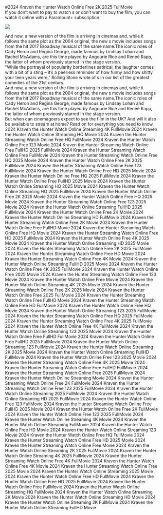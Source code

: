#2024 Kraven the Hunter Watch Online Free 2K 2025 FullMovie  
If you don’t want to pay to watch s or don’t want to buy the film, you can watch it online with a Paramount+ subscription.  
  
[![](https://i.imgur.com/qSNzIqt.png)](https://movie.rssnews.media/zXeOSIgaP.php)  
  
And now, a new version of the film is arriving in cinemas and, while it follows the same plot as the 2004 original, the new s movie includes songs from the hit 2017 Broadway musical of the same name.The iconic roles of Cady Heron and Regina George, made famous by Lindsay Lohan and Rachel McAdams, are this time played by Angourie Rice and Reneé Rapp, the latter of whom previously starred in the stage version.  
“While the portrayal of popularity borderlines satirical, the laughter comes with a bit of a sting – it’s a peerless reminder of how funny and how shitty your teen years were,” Rolling Stone wrote of s in our list of the greatest comedies of the 21st century.  
And now, a new version of the film is arriving in cinemas and, while it follows the same plot as the 2004 original, the new s movie includes songs from the hit 2017 Broadway musical of the same name.The iconic roles of Cady Heron and Regina George, made famous by Lindsay Lohan and Rachel McAdams, are this time played by Angourie Rice and Reneé Rapp, the latter of whom previously starred in the stage version.  
But when can cinemagoers expect to see the film in the UK? And will it also be available to stream at home? Read on for everything you need to know.  
2024 Kraven the Hunter Watch Online Streaming 4K FullMovie
2024 Kraven the Hunter Watch Online Streaming HQ Movie
2024 Kraven the Hunter Streaming Watch Online Free HQ FullMovie
2024 Kraven the Hunter Watch Online Free 123 Movie
2024 Kraven the Hunter Streaming Watch Online Free FullHD 2025 FullMovie
2024 Kraven the Hunter Streaming Watch Online Free FullMovie
2024 Kraven the Hunter Streaming Watch Online Free HQ 2025 Movie
2024 Kraven the Hunter Watch Online Free 2K 2025 FullMovie
2024 Kraven the Hunter Streaming Watch Online Free 123 FullMovie
2024 Kraven the Hunter Watch Online Free HD 2025 Movie
2024 Kraven the Hunter Watch Online Free HQ 2025 FullMovie
2024 Kraven the Hunter Watch Online Free FullHD 2025 Movie
2024 Kraven the Hunter Watch Online Streaming HQ 2025 Movie
2024 Kraven the Hunter Watch Online Streaming HQ 2025 FullMovie
2024 Kraven the Hunter Watch Online Free 2K 2025 Movie
2024 Kraven the Hunter Watch Online Free HQ 2025 Movie
2024 Kraven the Hunter Streaming Watch Online Free 123 2025 Movie
2024 Kraven the Hunter Watch Online Streaming FullHD 2025 FullMovie
2024 Kraven the Hunter Watch Online Free 2K Movie
2024 Kraven the Hunter Watch Online Streaming HD FullMovie
2024 Kraven the Hunter Streaming Watch Online Free 2K Movie
2024 Kraven the Hunter Watch Online Free FullHD Movie
2024 Kraven the Hunter Streaming Watch Online Free HQ Movie
2024 Kraven the Hunter Streaming Watch Online Free HD 2025 FullMovie
2024 Kraven the Hunter Watch Online Free 4K 2025 Movie
2024 Kraven the Hunter Watch Online Streaming HD 2025 Movie
2024 Kraven the Hunter Streaming Watch Online Free 2K 2025 FullMovie
2024 Kraven the Hunter Streaming Watch Online Free HD Movie
2024 Kraven the Hunter Streaming Watch Online Free 4K Movie
2024 Kraven the Hunter Watch Online Streaming FullHD 2025 Movie
2024 Kraven the Hunter Watch Online Free 4K 2025 FullMovie
2024 Kraven the Hunter Watch Online Free 2025 Movie
2024 Kraven the Hunter Streaming Watch Online Free 123 Movie
2024 Kraven the Hunter Watch Online Free Movie
2024 Kraven the Hunter Watch Online Streaming 4K 2025 Movie
2024 Kraven the Hunter Streaming Watch Online Free 2K 2025 Movie
2024 Kraven the Hunter Watch Online Free 2025 FullMovie
2024 Kraven the Hunter Streaming Watch Online Free FullHD Movie
2024 Kraven the Hunter Streaming Watch Online Free HD FullMovie
2024 Kraven the Hunter Watch Online Free HQ Movie
2024 Kraven the Hunter Watch Online Streaming 123 2025 FullMovie
2024 Kraven the Hunter Streaming Watch Online Free HQ 2025 FullMovie
2024 Kraven the Hunter Streaming Watch Online Free 4K 2025 FullMovie
2024 Kraven the Hunter Watch Online Free 4K FullMovie
2024 Kraven the Hunter Watch Online Streaming 123 2025 Movie
2024 Kraven the Hunter Watch Online Free FullHD FullMovie
2024 Kraven the Hunter Watch Online Free FullHD 2025 FullMovie
2024 Kraven the Hunter Watch Online Streaming 123 FullMovie
2024 Kraven the Hunter Watch Online Streaming 2K 2025 Movie
2024 Kraven the Hunter Watch Online Streaming FullHD FullMovie
2024 Kraven the Hunter Watch Online Free 123 2025 Movie
2024 Kraven the Hunter Streaming Watch Online Free 4K 2025 Movie
2024 Kraven the Hunter Streaming Watch Online Free FullHD FullMovie
2024 Kraven the Hunter Streaming Watch Online Free 2025 FullMovie
2024 Kraven the Hunter Watch Online Streaming Movie
2024 Kraven the Hunter Streaming Watch Online Free 2K FullMovie
2024 Kraven the Hunter Streaming Watch Online Free 123 2025 FullMovie
2024 Kraven the Hunter Watch Online Streaming 2025 FullMovie
2024 Kraven the Hunter Watch Online Streaming HD 2025 FullMovie
2024 Kraven the Hunter Watch Online Free 123 FullMovie
2024 Kraven the Hunter Streaming Watch Online Free FullHD 2025 Movie
2024 Kraven the Hunter Watch Online Free 2K FullMovie
2024 Kraven the Hunter Watch Online Free 123 2025 FullMovie
2024 Kraven the Hunter Watch Online Streaming 4K Movie
2024 Kraven the Hunter Watch Online Streaming FullMovie
2024 Kraven the Hunter Watch Online Free HD Movie
2024 Kraven the Hunter Watch Online Streaming 123 Movie
2024 Kraven the Hunter Watch Online Free HQ FullMovie
2024 Kraven the Hunter Streaming Watch Online Free HD 2025 Movie
2024 Kraven the Hunter Streaming Watch Online Free Movie
2024 Kraven the Hunter Watch Online Streaming 2K 2025 FullMovie
2024 Kraven the Hunter Watch Online Streaming 4K 2025 FullMovie
2024 Kraven the Hunter Streaming Watch Online Free 4K FullMovie
2024 Kraven the Hunter Watch Online Free 4K Movie
2024 Kraven the Hunter Streaming Watch Online Free 2025 Movie
2024 Kraven the Hunter Watch Online Streaming 2025 Movie
2024 Kraven the Hunter Watch Online Free HD FullMovie
2024 Kraven the Hunter Watch Online Free HD 2025 FullMovie
2024 Kraven the Hunter Watch Online Free FullMovie
2024 Kraven the Hunter Watch Online Streaming HQ FullMovie
2024 Kraven the Hunter Watch Online Streaming 2K Movie
2024 Kraven the Hunter Watch Online Streaming HD Movie
2024 Kraven the Hunter Watch Online Streaming 2K FullMovie
2024 Kraven the Hunter Watch Online Streaming FullHD Movie
